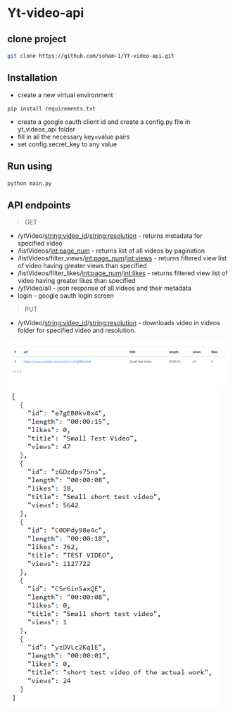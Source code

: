 # Yt-video-api

## clone project
```sh
git clone https://github.com/soham-1/Yt-video-api.git
```

## Installation
* create a new virtual environment
```
pip install requirements.txt
```

* create a google oauth client id and create a config.py file in yt_videos_api folder
* fill in all the necessary key=value pairs
* set config.secret_key to any value

## Run using
```sh
python main.py
```

## API endpoints
> GET
* /ytVideo/<string:video_id>/<string:resolution> - returns metadata for specified video
* /listVideos/<int:page_num> - returns list of all videos by pagination
* /listVideos/filter_views/<int:page_num>/<int:views> - returns filtered view list of video having greater views than specified
* /listVideos/filter_likes/<int:page_num>/<int:likes> - returns filtered view list of video having greater likes than specified
* /ytVideo/all - json response of all videos and their metadata
* login - google oauth login screen

> PUT
*  /ytVideo/<string:video_id>/<string:resolution> - downloads video in videos folder for specified video and resolution.

![filter_by_views](./screenshots/filter_views.PNG)
![list all](./screenshots/list_all.PNG)